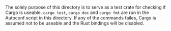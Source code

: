 The solely purpose of this directory is to serve as a test crate for checking if Cargo is useable.
`cargo test`, `cargo doc` and `cargo fmt` are run in the Autoconf script in this directory. If any of the commands failes,
Cargo is assumed not to be useable and the Rust bindings will be disabled.
